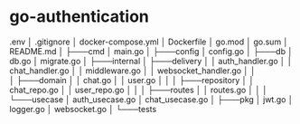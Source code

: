 # go-authentication
 .env
│   .gitignore
│   docker-compose.yml
│   Dockerfile
│   go.mod
│   go.sum
│   README.md
│
├───cmd
│       main.go
│
├───config
│       config.go
│
├───db
│       db.go
│       migrate.go
│
├───internal
│   ├───delivery
│   │       auth_handler.go
│   │       chat_handler.go
│   │       middleware.go
│   │       websocket_handler.go
│   │       
│   ├───domain
│   │       chat.go
│   │       user.go
│   │
│   ├───repository
│   │       chat_repo.go
│   │       user_repo.go
│   │
│   ├───routes
│   │       routes.go
│   │
│   └───usecase
│           auth_usecase.go
│           chat_usecase.go
│
├───pkg
│       jwt.go
│       logger.go
│       websocket.go
│
└───tests
